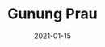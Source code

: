 ---
layout: post
title: "Gunung Prau"
description: "Gunung Prau description"
location: 'Wonosobo'
province: 'Jawa Tengah'
mdpl: 2565
picture: '/images/adventure/rinjani/20210529_103137.jpg'
hikingdate: 'desember 2020'
nfi: false
date: 2021-01-15
summit: true
categories: 'hiking'
inreview: false
tags: [hiking, adventure, prau]
permalink: /prau
comments: true
share: true
hidden: true
---